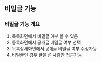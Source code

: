 ## 비밀글 기능
### 비밀글 기능 개요
1. 목록화면에서 비밀글 여부 볼 수 있음
2. 등록화면에서 공개글 비밀글 여부 선택
3. 목록상세화면에서 공개글 비밀글 여부 수정가능
4. 비밀글인 경우 글을 쓴 사람만 접근가능